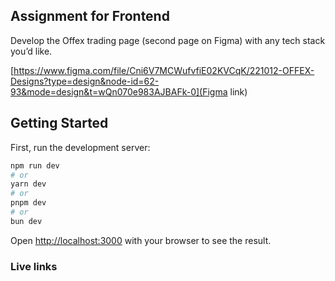 ## Assignment for Frontend

Develop the Offex trading page (second page on Figma) with any tech stack you’d like.

[https://www.figma.com/file/Cni6V7MCWufvfiE02KVCqK/221012-OFFEX-Designs?type=design&node-id=62-93&mode=design&t=wQn070e983AJBAFk-0](Figma link)

## Getting Started

First, run the development server:

```bash
npm run dev
# or
yarn dev
# or
pnpm dev
# or
bun dev
```

Open [http://localhost:3000](http://localhost:3000) with your browser to see the result.


### Live links


